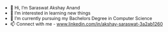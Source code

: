- 👋 Hi, I’m Saraswat Akshay Anand
- 👀 I’m interested in learning new things
- 🌱 I’m currently pursuing my Bachelors Degree in Computer Science
- 📫 Connect with me - www.linkedin.com/in/akshay-saraswat-3a2ab1260
